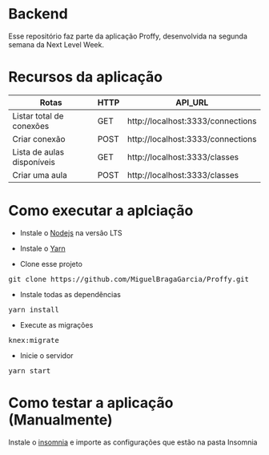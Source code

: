# Backend

Esse repositório faz parte da aplicação Proffy, desenvolvida na segunda semana da Next Level Week.

# Recursos da aplicação

| Rotas                      | HTTP | API_URL                           |
| -------------------------- | ---- | --------------------------------- |
| Listar total de conexões   | GET  | http://localhost:3333/connections |
| Criar conexão              | POST | http://localhost:3333/connections |
| Lista de aulas disponíveis | GET  | http://localhost:3333/classes     |
| Criar uma aula             | POST | http://localhost:3333/classes     |

# Como executar a aplciação

- Instale o [Nodejs](https://nodejs.org/en/) na versão LTS

- Instale o [Yarn](https://classic.yarnpkg.com/pt-BR/docs/install/)

- Clone esse projeto

<pre>git clone https://github.com/MiguelBragaGarcia/Proffy.git</pre>

- Instale todas as dependências

<pre>yarn install</pre>

- Execute as migrações

<pre>knex:migrate</pre>

- Inicie o servidor

<pre>yarn start</pre>

# Como testar a aplicação (Manualmente)

Instale o [insomnia](https://insomnia.rest/) e importe as configurações que estão na pasta Insomnia
